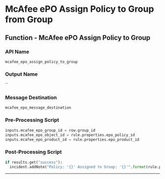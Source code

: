 <!--
    DO NOT MANUALLY EDIT THIS FILE
    THIS FILE IS AUTOMATICALLY GENERATED WITH resilient-sdk codegen
    Generated with resilient-sdk v50.0.151
-->

# McAfee ePO Assign Policy to Group from Group

## Function - McAfee ePO Assign Policy to Group

### API Name
`mcafee_epo_assign_policy_to_group`

### Output Name
``

### Message Destination
`mcafee_epo_message_destination`

### Pre-Processing Script
```python
inputs.mcafee_epo_group_id = row.group_id
inputs.mcafee_epo_object_id = rule.properties.epo_policy_id
inputs.mcafee_epo_product_id = rule.properties.epo_product_id
```

### Post-Processing Script
```python
if results.get("success"):
  incident.addNote("Policy: '{}' Assigned to Group: '{}'".format(rule.properties.epo_policy_id, row.group_id))
```

---

